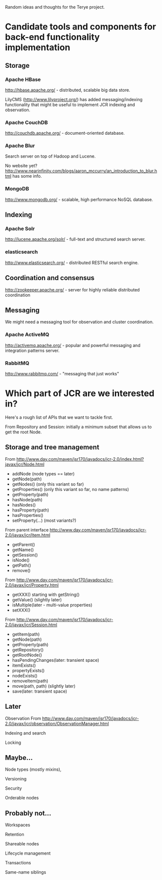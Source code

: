 Random ideas and thoughts for the Terye project.

# Candidate tools and components for back-end functionality implementation

## Storage

### Apache HBase
http://hbase.apache.org/ - distributed, scalable big data store.

LilyCMS (http://www.lilyproject.org/) has added messaging/indexing functionality
that might be useful to implement JCR indexing and observation.  

### Apache CouchDB
http://couchdb.apache.org/ - document-oriented database.

### Apache Blur
Search server on top of Hadoop and Lucene.

No website yet? http://www.nearinfinity.com/blogs/aaron_mccurry/an_introduction_to_blur.html
has some info.

### MongoDB
http://www.mongodb.org/ - scalable, high performance NoSQL database.

## Indexing

### Apache Solr
http://lucene.apache.org/solr/ - full-text and structured search server.

### elasticsearch
http://www.elasticsearch.org/ - distributed RESTful search engine.

## Coordination and consensus
http://zookeeper.apache.org/ - server for highly reliable distributed coordination

## Messaging
We might need a messaging tool for observation and cluster coordination.

### Apache ActiveMQ
http://activemq.apache.org/ - popular and powerful messaging and integration patterns server.

### RabbitMQ
http://www.rabbitmq.com/ - "messaging that just works"

# Which part of JCR are we interested in?

Here's a rough list of APIs that we want to tackle first.

From Repository and Session: initially a minimum subset that allows us to get the root Node.

## Storage and tree management

From http://www.day.com/maven/jsr170/javadocs/jcr-2.0/index.html?javax/jcr/Node.html
* addNode (node types == later)
* getNode(path)
* getNodes()  (only this variant so far)
* getProperties() (only this variant so far, no name patterns)
* getProperty(path)
* hasNode(path)
* hasNodes()
* hasProperty(path)
* hasProperties()
* setProperty(...) (most variants?)

From parent interface http://www.day.com/maven/jsr170/javadocs/jcr-2.0/javax/jcr/Item.html
* getParent()
* getName()
* getSession()
* isNode()
* getPath()
* remove()

From http://www.day.com/maven/jsr170/javadocs/jcr-2.0/javax/jcr/Property.html
* getXXX() starting with getString()
* getValue() (slightly later)
* isMultiple(later - multi-value properties)
* setXXX()

From http://www.day.com/maven/jsr170/javadocs/jcr-2.0/javax/jcr/Session.html
* getItem(path)
* getNode(path)
* getProperty(path)
* getRepository()
* getRootNode()
* hasPendingChanges(later: transient space)
* itemExists()
* propertyExists()
* nodeExists()
* removeItem(path)
* move(path, path) (slightly later)
* save(later: transient space)

## Later
Observation
From http://www.day.com/maven/jsr170/javadocs/jcr-2.0/javax/jcr/observation/ObservationManager.html

Indexing and search

Locking

## Maybe...
Node types (mostly mixins), 

Versioning

Security

Orderable nodes

## Probably not...
Workspaces

Retention

Shareable nodes

Lifecycle management

Transactions

Same-name siblings
 
 